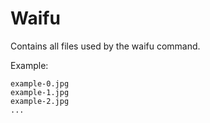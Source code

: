 # Waifu

Contains all files used by the waifu command.

Example:

```
example-0.jpg
example-1.jpg
example-2.jpg
...
```